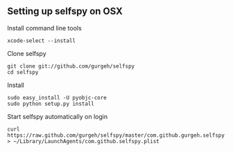 ## Setting up selfspy on OSX
Install command line tools
```
xcode-select --install
```
Clone selfspy
```
git clone git://github.com/gurgeh/selfspy
cd selfspy
```
Install
```
sudo easy_install -U pyobjc-core
sudo python setup.py install
```
Start selfspy automatically on login
```
curl https://raw.github.com/gurgeh/selfspy/master/com.github.gurgeh.selfspy.plist > ~/Library/LaunchAgents/com.github.selfspy.plist
```


